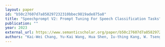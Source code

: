 ```yaml
---
layout: paper
id: "b50c27607d7a858297232310bbec9819ade875a8"
title: "Speechprompt V2: Prompt Tuning For Speech Classification Tasks"
publication: ""
year: 2023
external_url: https://www.semanticscholar.org/paper/b50c27607d7a858297232310bbec9819ade875a8
authors: "Kai-Wei Chang, Yu-Kai Wang, Hua Shen, Iu-thing Kang, W. Tseng, Shang-Wen Li, Hung-yi Lee"
---
```

